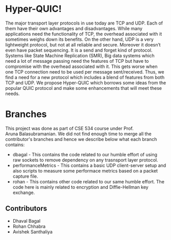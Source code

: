# Hyper-QUIC!

The major transport layer protocols in use today are TCP and UDP. Each of them have their own advantages and disadvantages. While many applications need the functionality of TCP, the overhead associated with it sometimes weighs down its benefits. On the other hand, UDP is a very lightweight protocol, but not at all reliable and secure. Moreover it doesn’t even have packet sequencing. It is a send and forget kind of protocol. Systems like State Machine Replication (SMR), Big data systems which need a lot of message passing need the features of TCP but have to compromise with the overhead associated with it. This gets worse when one TCP connection need to be used per message sent/received. Thus, we find a need for a new protocol which includes a blend of features from both TCP and UDP. We propose Hyper-QUIC which borrows some ideas from the popular QUIC protocol and make some enhancements that will meet these needs.


# Branches

This project was done as part of CSE 534 course under Prof.   
Aruna Balasubramanian. We did not find enough time to merge all the contributor's branches and hence we describe below what each branch contains:
- dbagal - This contains the code related to our humble effort of using raw sockets to remove dependency on any trasnsport layer protocol.
- performanceMetrics - This contains a basic UDP client-server setup and also scripts to measure some performace metrics based on a packet capture file.
- rohan - This contains other code related to our same humble effort. The code here is mainly related to encryption and Diffie-Hellman key exchange.

## Contributors
- Dhaval Bagal 
- Rohan Chhabra
- Avishek Santhaliya
